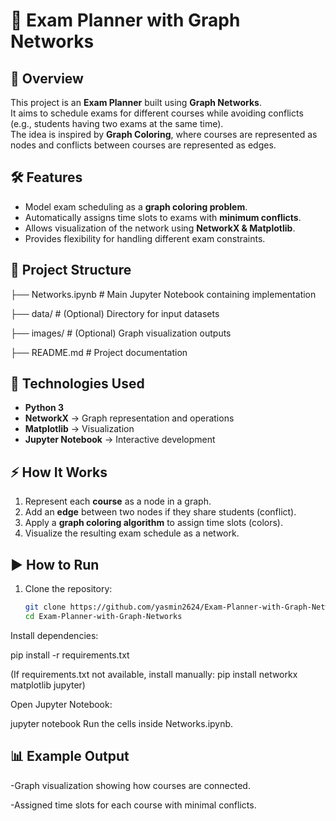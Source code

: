 # 📘 Exam Planner with Graph Networks

## 📌 Overview
This project is an **Exam Planner** built using **Graph Networks**.  
It aims to schedule exams for different courses while avoiding conflicts (e.g., students having two exams at the same time).  
The idea is inspired by **Graph Coloring**, where courses are represented as nodes and conflicts between courses are represented as edges.

## 🛠️ Features
- Model exam scheduling as a **graph coloring problem**.  
- Automatically assigns time slots to exams with **minimum conflicts**.  
- Allows visualization of the network using **NetworkX & Matplotlib**.  
- Provides flexibility for handling different exam constraints.  

## 📂 Project Structure

├── Networks.ipynb # Main Jupyter Notebook containing implementation

├── data/ # (Optional) Directory for input datasets

├── images/ # (Optional) Graph visualization outputs

├── README.md # Project documentation


## 🚀 Technologies Used
- **Python 3**
- **NetworkX** → Graph representation and operations
- **Matplotlib** → Visualization
- **Jupyter Notebook** → Interactive development

## ⚡ How It Works
1. Represent each **course** as a node in a graph.  
2. Add an **edge** between two nodes if they share students (conflict).  
3. Apply a **graph coloring algorithm** to assign time slots (colors).  
4. Visualize the resulting exam schedule as a network.  

## ▶️ How to Run
1. Clone the repository:
   ```bash
   git clone https://github.com/yasmin2624/Exam-Planner-with-Graph-Networks.git
   cd Exam-Planner-with-Graph-Networks
   
Install dependencies:

pip install -r requirements.txt

(If requirements.txt not available, install manually: pip install networkx matplotlib jupyter)

Open Jupyter Notebook:

jupyter notebook
Run the cells inside Networks.ipynb.


## 📊 Example Output 

-Graph visualization showing how courses are connected.

-Assigned time slots for each course with minimal conflicts.

